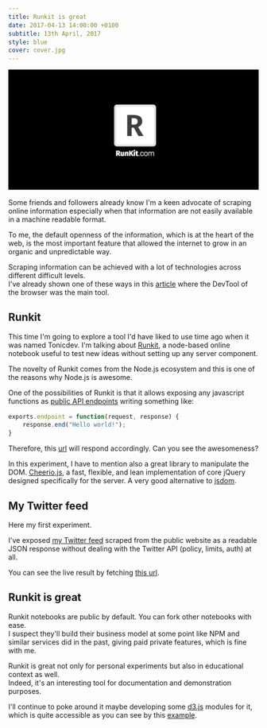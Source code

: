 ```yaml
---
title: Runkit is great
date: 2017-04-13 14:00:00 +0100
subtitle: 13th April, 2017
style: blue
cover: cover.jpg
---
```


![](../assets/posts/runkit-is-great/cover.jpg)

Some friends and followers already know I'm a keen advocate of scraping online information especially when that information are not easily available in a machine readable format.   

To me, the default openness of the information, which is at the heart of the web, is the most important feature that allowed the internet to grow in an organic and unpredictable way.

Scraping information can be achieved with a lot of technologies across different difficult levels.  
I've already shown one of these ways in this [article](/blog/scraping-data-in-the-kitchen) where the DevTool of the browser was the main tool.

## Runkit

This time I'm going to explore a tool I'd have liked to use time ago when it was named Tonicdev.
I'm talking about [Runkit](https://runkit.com/home), a node-based online notebook useful to test new ideas without setting up any server component.  

The novelty of Runkit comes from the Node.js ecosystem and this is one of the reasons why Node.js is awesome.

One of the possibilities of Runkit is that it allows exposing any javascript functions as [public API endpoints](https://runkit.com/docs/endpoint) writing something like:

```javascript
exports.endpoint = function(request, response) {
    response.end("Hello world!");
}
```

Therefore, this [url](https://runkit.io/abusedmedia/58edc00b4831570013a673fa/branches/master) will respond accordingly. Can you see the awesomeness?

In this experiment, I have to mention also a great library to manipulate the DOM. [Cheerio.js](https://github.com/cheeriojs/cheerio), a fast, flexible, and lean implementation of core jQuery designed specifically for the server. A very good alternative to [jsdom](https://github.com/tmpvar/jsdom).

## My Twitter feed

Here my first experiment.

I've exposed [my Twitter feed](https://runkit.com/abusedmedia/mytweetfeed) scraped from the public website as a readable JSON response without dealing with the Twitter API (policy, limits, auth) at all. 

You can see the live result by fetching [this url](https://runkit.io/abusedmedia/mytweetfeed/branches/master).

## Runkit is great

Runkit notebooks are public by default. You can fork other notebooks with ease.  
I suspect they'll build their business model at some point like NPM and similar services did in the past, giving paid private features, which is fine with me.

Runkit is great not only for personal experiments but also in educational context as well.  
Indeed, it's an interesting tool for documentation and demonstration purposes.

I'll continue to poke around it maybe developing some [d3.js](https://d3js.org) modules for it, which is quite accessible as you can see by this [example](https://runkit.com/npm/d3).
